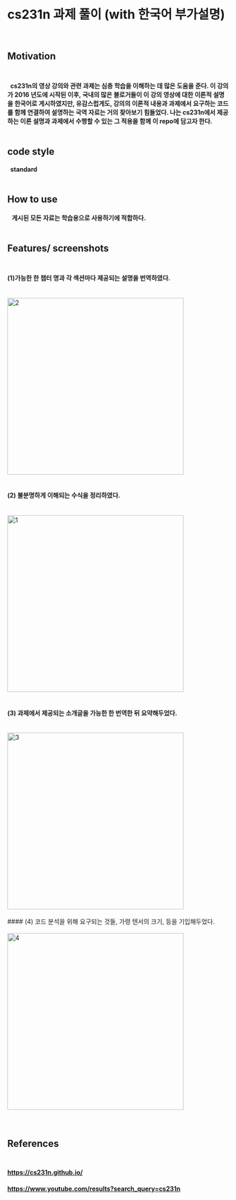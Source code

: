 # **cs231n 과제 풀이 (with 한국어 부가설명)**<br><br>
## **Motivation**<br><br>
#### &nbsp;&nbsp;cs231n의 영상 강의와 관련 과제는 심층 학습을 이해하는 데 많은 도움을 준다. 이 강의가 2016 년도에 시작된 이후, 국내의 많은 블로거들이 이 강의 영상에 대한 이론적 설명을 한국어로 게시하였지만, 유감스럽게도, 강의의 이론적 내용과 과제에서 요구하는 코드를 함께 연결하여 설명하는 국역 자료는 거의 찾아보기 힘들었다. 나는 cs231n에서 제공하는 이론 설명과 과제에서 수행할 수 있는 그 적용을 함께 이 repo에 담고자 한다.<br><br>
## **code style**<br>
#### &nbsp;&nbsp;standard<br><br>
## **How to use**<br>
#### &nbsp;&nbsp; 게시된 모든 자료는 학습용으로 사용하기에 적합하다.<br><br>
## **Features/ screenshots**<br><br>

#### (1)가능한 한 챕터 명과 각 섹션마다 제공되는 설명을 번역하였다.<br><br>
<img width="400" alt="2" src="https://user-images.githubusercontent.com/66242400/87753751-420e9180-c83e-11ea-9bb1-e32efc69b616.png"><br><br>
#### (2) 불분명하게 이해되는 수식을 정리하였다.<br><br>
<img width="400" alt="1" src="https://user-images.githubusercontent.com/66242400/87753744-3cb14700-c83e-11ea-823d-acc646c21924.png"><br><br>
#### (3) 과제에서 제공되는 소개글을 가능한 한 번역한 뒤 요약해두었다.<br><br>
<img width="400" alt="3" src="https://user-images.githubusercontent.com/66242400/87753753-42a72800-c83e-11ea-8502-2f403c2f273c.png">
<br><br>
#### (4) 코드 분석을 위해 요구되는 것들, 가령 텐서의 크기, 등을 기입해두었다.<br><br>
<img width="400" alt="4" src="https://user-images.githubusercontent.com/66242400/87753756-433fbe80-c83e-11ea-9d8e-4f77c1034a32.png"><br><br><br>

## **References**<br><br>
#### https://cs231n.github.io/ <br>
#### https://www.youtube.com/results?search_query=cs231n
